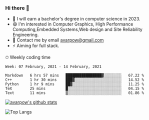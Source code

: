 ### Hi there 👋
<!--I have been a GitHub member for [![Years Badge](https://badges.pufler.dev/years/avarpow)](https://badges.pufler.dev)-->
- 🌱 I will earn a bachelor's degree in computer science in 2023.
- 😄 I'm interested in Computer Graphics, High Performance Computing,Embedded Systems,Web design and Site Reliability Engineering.
- 💬 Contact me by email avarpow@gmail.com
- ⚡ Aiming for full stack.

<!--💻 Coding Activity Logging

[![Commits Badge](https://badges.pufler.dev/commits/weekly/avarpow)](https://badges.pufler.dev)-->

⏱ Weekly coding time
<!--START_SECTION:waka-->
```text
Week: 07 February, 2021 - 14 February, 2021

Markdown   6 hrs 57 mins   ████████████████▓░░░░░░░░   67.22 % 
C++        1 hr 30 mins    ███▓░░░░░░░░░░░░░░░░░░░░░   14.52 % 
Python     1 hr 9 mins     ██▓░░░░░░░░░░░░░░░░░░░░░░   11.25 % 
TeX        25 mins         █░░░░░░░░░░░░░░░░░░░░░░░░   04.15 % 
Text       11 mins         ▒░░░░░░░░░░░░░░░░░░░░░░░░   01.86 % 
```
<!--END_SECTION:waka-->

[![avarpow's github stats](https://github-readme-stats.vercel.app/api?username=avarpow&count_private=true&show_icons=true&hide=issues&hide_border=true)](https://github.com/anuraghazra/github-readme-stats)

![Top Langs](https://github-readme-stats.vercel.app/api/top-langs/?username=avarpow&layout=compact&hide_border=true) 
<!--[![avarpow's wakatime stats](https://github-readme-stats.vercel.app/api/wakatime?username=avarpow)](https://github.com/anuraghazra/github-readme-stats)-->
